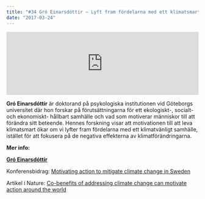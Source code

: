 ```yaml
---
title: "#34 Gró Einarsdóttir – Lyft fram fördelarna med ett klimatsmart samhälle"
date: "2017-03-24"
---
```


<iframe src="https://w.soundcloud.com/player/?url=https%3A//api.soundcloud.com/tracks/314221257&amp;color=ff5500&amp;auto_play=false&amp;hide_related=false&amp;show_comments=true&amp;show_user=true&amp;show_reposts=false" width="100%" height="166" frameborder="no" scrolling="no"></iframe>

**Gró Einarsdóttir** är doktorand på psykologiska institutionen vid Göteborgs universitet där hon forskar på förutsättningarna för ett ekologiskt-, socialt- och ekonomiskt- hållbart samhälle och vad som motiverar människor till att förändra sitt beteende. Hennes forskning visar att motivationen till att leva klimatsmart ökar om vi lyfter fram fördelarna med ett klimatvänligt samhälle, istället för att fokusera på de negativa effekterna av klimatförändringarna.

**Mer info:**

**[Gró Einarsdóttir](http://psy.gu.se/personal?userId=xeingr)**

Konferensbidrag: [Motivating action to mitigate climate change in Sweden](http://www.gu.se/forskning/publikation?publicationId=247843)

Artikel i Nature: [Co-benefits of addressing climate change can motivate action around the world](http://www.nature.com/nclimate/journal/v6/n2/full/nclimate2814.html)
